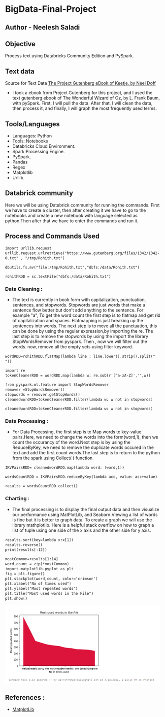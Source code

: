 # BigData-Final-Project
## Author - Neelesh Saladi

## Objective
Process text using Databricks Community Edition and PySpark.

## Text data
Source for Text Data [The Project Gutenberg eBook of Keetje, by Neel Doff](https://www.gutenberg.org/files/65096/65096-0.txt)

- I took a ebook from Project Gutenberg for this project, and I used the text gutenberg ebook of The Wonderful Wizard of Oz, by L. Frank Baum, with pySpark. First, I will pull the data. After that, I will clean the data, then process it, and finally, I will graph the most frequently used terms.

## Tools/Languages
- Languages: Python
- Tools: Notebooks
- Databricks Cloud Environment.
- Spark Processing Engine.
- PySpark.
- Pandas
- Regex
- Matplotlib
- Urllib.

## Databrick community
Here we will be using Databrick community for running the commands. First we have to create a cluster, then after creating it we have to go to the notebooks and create a new notebook with language selected as python.Then after that we have to enter the commands and run it.

## Process and Commands Used


```
import urllib.request
urllib.request.urlretrieve("https://www.gutenberg.org/files/1342/1342-0.txt" , "/tmp/Rohith.txt")
```
```
dbutils.fs.mv("file:/tmp/Rohith.txt","dbfs:/data/Rohith.txt")
```
```
rohithRDD = sc.textFile("dbfs:/data/Rohith.txt")
```

### Data Cleaning :
- The text is currently in book form with capitalization, punctuation, sentences, and stopwords. Stopwords are just words that make a sentence flow better but don't add anything to the sentence. For example "a", To get the word count the first step is to flatmap and get rid of capitalization and spaces. Flatmapping is just breaking up the sentences into words. The next step is to move all the punctuation, this can be done by using the regular expression,by importing the re. The last step is to remove the stopwords by using the import the library StopWordsRemover from pyspark. Then , now we will filter out the words. now, remove all the empty sets using filter keyword.

```
wordRDD=rohithRDD.flatMap(lambda line : line.lower().strip().split(" "))
```
```
import re
tokenCleanerRDD = wordRDD.map(lambda w: re.sub(r'[^a-zA-Z]','',w))
```
```
from pyspark.ml.feature import StopWordsRemover
remover =StopWordsRemover()
stopwords = remover.getStopWords()
cleanedwordRDD=tokenCleanerRDD.filter(lambda w: w not in stopwords)
```
```
cleanedwordRDD=tokenCleanerRDD.filter(lambda w: w not in stopwords)
```
### Data Processing :
- For Data Processing, the first step is to Map words to key-value pairs.Here, we need to change the words into the form(word,1), then we count the occurancy of the word.Next step is by using the ReduceByKey, we need to remove the duplicate words occured in the text and add the first count words.The last step is to return to the python from the spark using Collect( ) function.

```
IKVPairsRDD= cleanedwordRDD.map(lambda word: (word,1))
```
```
wordsCountRDD = IKVPairsRDD.reduceByKey(lambda acc, value: acc+value)
```
```
results = wordsCountRDD.collect()
```

### Charting :
- The final processing is to display the final output data and then  visualize our performance using MatPlotLib, and Seaborn.Viewing a list of words is fine but it is better to graph data. To create a graph we will use the library mathplotlib. Here is a helpful stack overflow on how to graph a list of tuple using one side of the x axis and the other side for y axis.

```
results.sort(key=lambda x:x[1])
results.reverse()
print(results[:12])
```
```
mostCommon=results[1:14]
word,count = zip(*mostCommon)
import matplotlib.pyplot as plt
fig = plt.figure()
plt.stackplot(word,count, color='crimson')
plt.xlabel("No of times used")
plt.ylabel("Most repeated words")
plt.title("Most used words in the File")
plt.show()
```
![](https://github.com/SaiGorla/big-data-project-gorla/blob/main/Data%20Visualized.PNG)


## References :
- [MatplotLib](https://matplotlib.org/stable/tutorials/introductory/sample_plots.html)
